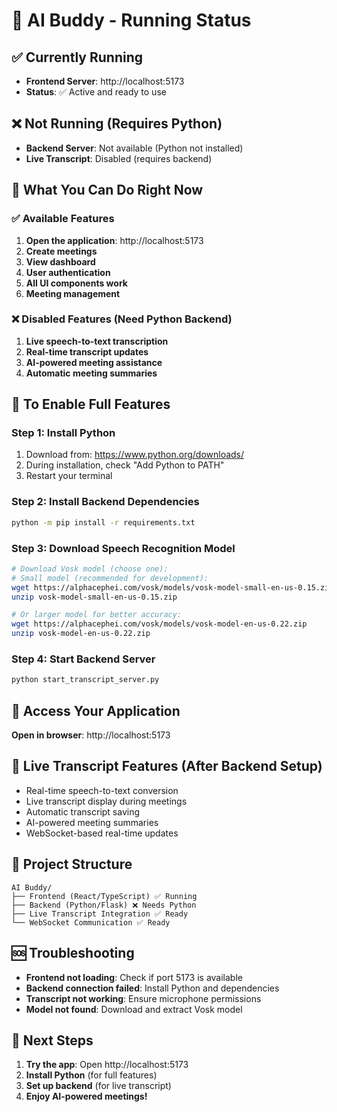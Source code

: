 # 🚀 AI Buddy - Running Status

## ✅ Currently Running
- **Frontend Server**: http://localhost:5173
- **Status**: ✅ Active and ready to use

## ❌ Not Running (Requires Python)
- **Backend Server**: Not available (Python not installed)
- **Live Transcript**: Disabled (requires backend)

## 🎯 What You Can Do Right Now

### ✅ Available Features
1. **Open the application**: http://localhost:5173
2. **Create meetings**
3. **View dashboard**
4. **User authentication**
5. **All UI components work**
6. **Meeting management**

### ❌ Disabled Features (Need Python Backend)
1. **Live speech-to-text transcription**
2. **Real-time transcript updates**
3. **AI-powered meeting assistance**
4. **Automatic meeting summaries**

## 🔧 To Enable Full Features

### Step 1: Install Python
1. Download from: https://www.python.org/downloads/
2. During installation, check "Add Python to PATH"
3. Restart your terminal

### Step 2: Install Backend Dependencies
```bash
python -m pip install -r requirements.txt
```

### Step 3: Download Speech Recognition Model
```bash
# Download Vosk model (choose one):
# Small model (recommended for development):
wget https://alphacephei.com/vosk/models/vosk-model-small-en-us-0.15.zip
unzip vosk-model-small-en-us-0.15.zip

# Or larger model for better accuracy:
wget https://alphacephei.com/vosk/models/vosk-model-en-us-0.22.zip
unzip vosk-model-en-us-0.22.zip
```

### Step 4: Start Backend Server
```bash
python start_transcript_server.py
```

## 📱 Access Your Application
**Open in browser**: http://localhost:5173

## 🎤 Live Transcript Features (After Backend Setup)
- Real-time speech-to-text conversion
- Live transcript display during meetings
- Automatic transcript saving
- AI-powered meeting summaries
- WebSocket-based real-time updates

## 📁 Project Structure
```
AI Buddy/
├── Frontend (React/TypeScript) ✅ Running
├── Backend (Python/Flask) ❌ Needs Python
├── Live Transcript Integration ✅ Ready
└── WebSocket Communication ✅ Ready
```

## 🆘 Troubleshooting
- **Frontend not loading**: Check if port 5173 is available
- **Backend connection failed**: Install Python and dependencies
- **Transcript not working**: Ensure microphone permissions
- **Model not found**: Download and extract Vosk model

## 🎉 Next Steps
1. **Try the app**: Open http://localhost:5173
2. **Install Python** (for full features)
3. **Set up backend** (for live transcript)
4. **Enjoy AI-powered meetings!**
